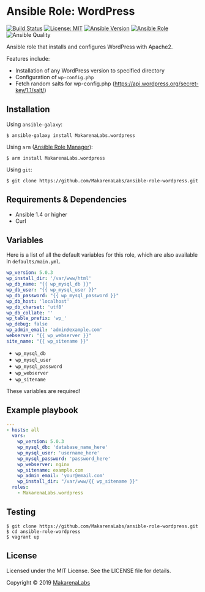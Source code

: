 # Ansible Role: WordPress
[![Build Status](https://travis-ci.org/MakarenaLabs/ansible-role-wordpress.svg?branch=master)](https://travis-ci.org/MakarenaLabs/ansible-role-wordpress)
[![License: MIT](https://img.shields.io/github/license/MakarenaLabs/ansible-role-wordpress.svg)](https://opensource.org/licenses/MIT)
[![Ansible Version](https://img.shields.io/badge/ansible-%3E%3D_1.4-8892BF.svg)](https://www.ansible.com/)
[![Ansible Role](https://img.shields.io/ansible/role/36471.svg)](https://galaxy.ansible.com/MakarenaLabs/wordpress/)
![Ansible Quality](https://img.shields.io/ansible/quality/36471.svg)

Ansible role that installs and configures WordPress with Apache2.

Features include:
- Installation of any WordPress version to specified directory
- Configuration of `wp-config.php`
- Fetch random salts for wp-config.php (https://api.wordpress.org/secret-key/1.1/salt/)

## Installation

Using `ansible-galaxy`:
```shell
$ ansible-galaxy install MakarenaLabs.wordpress
```

Using `arm` ([Ansible Role Manager](https://github.com/mirskytech/ansible-role-manager/)):
```shell
$ arm install MakarenaLabs.wordpress
```

Using `git`:
```shell
$ git clone https://github.com/MakarenaLabs/ansible-role-wordpress.git
```

## Requirements & Dependencies
- Ansible 1.4 or higher
- Curl

## Variables
Here is a list of all the default variables for this role, which are also available in `defaults/main.yml`.

```yaml
wp_version: 5.0.3
wp_install_dir: '/var/www/html'
wp_db_name: "{{ wp_mysql_db }}"
wp_db_user: "{{ wp_mysql_user }}"
wp_db_password: "{{ wp_mysql_password }}"
wp_db_host: 'localhost'
wp_db_charset: 'utf8'
wp_db_collate: ''
wp_table_prefix: 'wp_'
wp_debug: false
wp_admin_email: 'admin@example.com'
webserver: "{{ wp_webserver }}"
site_name: "{{ wp_sitename }}"
```
 - ```wp_mysql_db```
 - ```wp_mysql_user```
 - ```wp_mysql_password```
 - ```wp_webserver```
 - ```wp_sitename```

These variables are required!

## Example playbook
```yaml
---
- hosts: all
  vars:
    wp_version: 5.0.3
    wp_mysql_db: 'database_name_here'
    wp_mysql_user: 'username_here'
    wp_mysql_password: 'password_here'
    wp_webserver: nginx
    wp_sitename: example.com
    wp_admin_email: 'your@email.com'
    wp_install_dir: "/var/www/{{ wp_sitename }}"
  roles:
    - MakarenaLabs.wordpress
```

## Testing
```shell
$ git clone https://github.com/MakarenaLabs/ansible-role-wordpress.git
$ cd ansible-role-wordpress
$ vagrant up
```

## License

Licensed under the MIT License. See the LICENSE file for details.

Copyright © 2019 [MakarenaLabs](https://www.makarenalabs.com)
